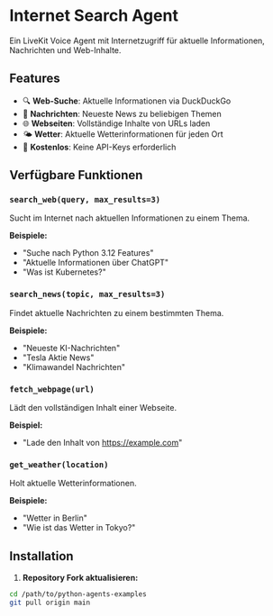 # Internet Search Agent

Ein LiveKit Voice Agent mit Internetzugriff für aktuelle Informationen, Nachrichten und Web-Inhalte.

## Features

- 🔍 **Web-Suche**: Aktuelle Informationen via DuckDuckGo
- 📰 **Nachrichten**: Neueste News zu beliebigen Themen  
- 🌐 **Webseiten**: Vollständige Inhalte von URLs laden
- 🌤️ **Wetter**: Aktuelle Wetterinformationen für jeden Ort
- 🎯 **Kostenlos**: Keine API-Keys erforderlich

## Verfügbare Funktionen

### `search_web(query, max_results=3)`
Sucht im Internet nach aktuellen Informationen zu einem Thema.

**Beispiele:**
- "Suche nach Python 3.12 Features"
- "Aktuelle Informationen über ChatGPT"
- "Was ist Kubernetes?"

### `search_news(topic, max_results=3)`
Findet aktuelle Nachrichten zu einem bestimmten Thema.

**Beispiele:**
- "Neueste KI-Nachrichten"
- "Tesla Aktie News"
- "Klimawandel Nachrichten"

### `fetch_webpage(url)`
Lädt den vollständigen Inhalt einer Webseite.

**Beispiel:**
- "Lade den Inhalt von https://example.com"

### `get_weather(location)`
Holt aktuelle Wetterinformationen.

**Beispiele:**
- "Wetter in Berlin"
- "Wie ist das Wetter in Tokyo?"

## Installation

1. **Repository Fork aktualisieren:**
```bash
cd /path/to/python-agents-examples
git pull origin main
